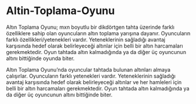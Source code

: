 # Altin-Toplama-Oyunu


Altın Toplama Oyunu; mxn boyutlu bir dikdörtgen tahta üzerinde farklı özelliklere sahip olan oyuncuların altın toplama yarışına dayanır. 
Oyuncuların farklı özellikleri/yetenekleri vardır. Yeteneklerinin sağladığı avantaj karşısında hedef olarak belirleyeceği altınlar için 
belli bir altın harcamaları gerekmektedir. Oyun tahtada altın kalmadığında ya da diğer üç oyuncunun altını bittiğinde oyunda biter.

Altın Toplama Oyunu’nda  oyuncular tahtada bulunan altınları almaya çalışırlar. Oyuncuların farklı yetenekleri vardır. 
Yeteneklerinin sağladığı avantaj karşısında hedef olarak belirleyeceği altınlar ve her hamleleri için belli bir altın harcamaları gerekmektedir.
Oyun tahtada altın kalmadığında ya da diğer üç oyuncunun altını bittiğinde biter.
